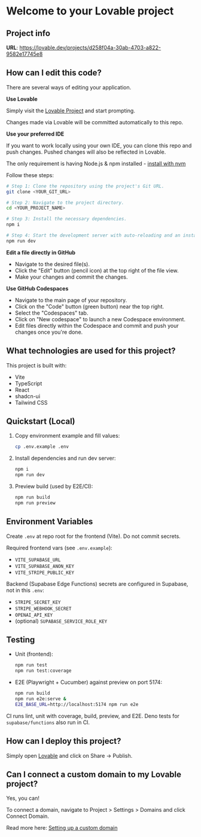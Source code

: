 # Welcome to your Lovable project

## Project info

**URL**: https://lovable.dev/projects/d258f04a-30ab-4703-a822-9582e17745e8

## How can I edit this code?

There are several ways of editing your application.

**Use Lovable**

Simply visit the [Lovable Project](https://lovable.dev/projects/d258f04a-30ab-4703-a822-9582e17745e8) and start prompting.

Changes made via Lovable will be committed automatically to this repo.

**Use your preferred IDE**

If you want to work locally using your own IDE, you can clone this repo and push changes. Pushed changes will also be reflected in Lovable.

The only requirement is having Node.js & npm installed - [install with nvm](https://github.com/nvm-sh/nvm#installing-and-updating)

Follow these steps:

```sh
# Step 1: Clone the repository using the project's Git URL.
git clone <YOUR_GIT_URL>

# Step 2: Navigate to the project directory.
cd <YOUR_PROJECT_NAME>

# Step 3: Install the necessary dependencies.
npm i

# Step 4: Start the development server with auto-reloading and an instant preview.
npm run dev
```

**Edit a file directly in GitHub**

- Navigate to the desired file(s).
- Click the "Edit" button (pencil icon) at the top right of the file view.
- Make your changes and commit the changes.

**Use GitHub Codespaces**

- Navigate to the main page of your repository.
- Click on the "Code" button (green button) near the top right.
- Select the "Codespaces" tab.
- Click on "New codespace" to launch a new Codespace environment.
- Edit files directly within the Codespace and commit and push your changes once you're done.

## What technologies are used for this project?

This project is built with:

- Vite
- TypeScript
- React
- shadcn-ui
- Tailwind CSS

## Quickstart (Local)

1. Copy environment example and fill values:
   
   ```sh
   cp .env.example .env
   ```

2. Install dependencies and run dev server:
   
   ```sh
   npm i
   npm run dev
   ```

3. Preview build (used by E2E/CI):
   
   ```sh
   npm run build
   npm run preview
   ```

## Environment Variables

Create `.env` at repo root for the frontend (Vite). Do not commit secrets.

Required frontend vars (see `.env.example`):

- `VITE_SUPABASE_URL`
- `VITE_SUPABASE_ANON_KEY`
- `VITE_STRIPE_PUBLIC_KEY`

Backend (Supabase Edge Functions) secrets are configured in Supabase, not in this `.env`:

- `STRIPE_SECRET_KEY`
- `STRIPE_WEBHOOK_SECRET`
- `OPENAI_API_KEY`
- (optional) `SUPABASE_SERVICE_ROLE_KEY`

## Testing

- Unit (frontend):
  
  ```sh
  npm run test
  npm run test:coverage
  ```

- E2E (Playwright + Cucumber) against preview on port 5174:
  
  ```sh
  npm run build
  npm run e2e:serve &
  E2E_BASE_URL=http://localhost:5174 npm run e2e
  ```

CI runs lint, unit with coverage, build, preview, and E2E. Deno tests for `supabase/functions` also run in CI.

## How can I deploy this project?

Simply open [Lovable](https://lovable.dev/projects/d258f04a-30ab-4703-a822-9582e17745e8) and click on Share -> Publish.

## Can I connect a custom domain to my Lovable project?

Yes, you can!

To connect a domain, navigate to Project > Settings > Domains and click Connect Domain.

Read more here: [Setting up a custom domain](https://docs.lovable.dev/tips-tricks/custom-domain#step-by-step-guide)
